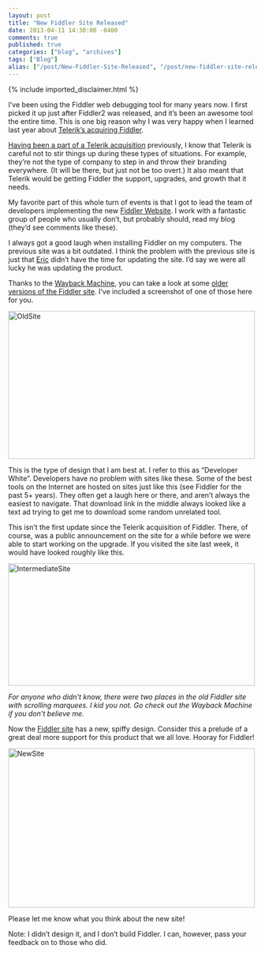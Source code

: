 ```yaml
---
layout: post
title: "New Fiddler Site Released"
date: 2013-04-11 14:30:00 -0400
comments: true
published: true
categories: ["blog", "archives"]
tags: ["Blog"]
alias: ["/post/New-Fiddler-Site-Released", "/post/new-fiddler-site-released"]
---
```

<!-- more -->
{% include imported_disclaimer.html %}
<p>I’ve been using the Fiddler web debugging tool for many years now. I first picked it up just after Fiddler2 was released, and it’s been an awesome tool the entire time. This is one big reason why I was very happy when I learned last year about <a href="http://www.telerik.com/automated-testing-tools/blog/christophereyhorn/12-09-10/here-we-grow-again-telerik-acquires-fiddler-what-s-next.aspx" target="_blank">Telerik’s acquiring Fiddler</a>.</p>  <p><a href="http://www.telerik.com/company/press-center/company-news/telerik-acquires-partner-nimblepros.aspx" target="_blank">Having been a part of a Telerik acquisition</a> previously, I know that Telerik is careful not to stir things up during these types of situations. For example, they’re not the type of company to step in and throw their branding everywhere. (It will be there, but just not be too overt.) It also meant that Telerik would be getting Fiddler the support, upgrades, and growth that it needs.</p>  <p>My favorite part of this whole turn of events is that I got to lead the team of developers implementing the new <a href="http://fiddler2.com/" target="_blank">Fiddler Website</a>. I work with a fantastic group of people who usually don’t, but probably should, read my blog (they’d see comments like these).</p>  <p>I always got a good laugh when installing Fiddler on my computers. The previous site was a bit outdated. I think the problem with the previous site is just that <a href="https://twitter.com/ericlaw" target="_blank">Eric</a> didn’t have the time for updating the site. I’d say we were all lucky he was updating the product.</p>  <p>Thanks to the <a href="http://web.archive.org/" target="_blank">Wayback Machine</a>, you can take a look at some <a href="http://web.archive.org/web/20071115000000*/http://fiddler2.com" target="_blank">older versions of the Fiddler site</a>. I’ve included a screenshot of one of those here for you.</p>  <p><a href="http://brendan.enrick.com/image.axd?picture=OldSite.png"><img title="OldSite" style="border-top: 0px; border-right: 0px; background-image: none; border-bottom: 0px; padding-top: 0px; padding-left: 0px; border-left: 0px; display: inline; padding-right: 0px" border="0" alt="OldSite" src="http://brendan.enrick.com/image.axd?picture=OldSite_thumb.png" width="500" height="300" /></a></p>  <p>This is the type of design that I am best at. I refer to this as “Developer White”. Developers have no problem with sites like these. Some of the best tools on the Internet are hosted on sites just like this (see Fiddler for the past 5+ years). They often get a laugh here or there, and aren’t always the easiest to navigate. That download link in the middle always looked like a text ad trying to get me to download some random unrelated tool. </p>  <p>This isn’t the first update since the Telerik acquisition of Fiddler. There, of course, was a public announcement on the site for a while before we were able to start working on the upgrade. If you visited the site last week, it would have looked roughly like this.</p>  <p><a href="http://brendan.enrick.com/image.axd?picture=IntermediateSite.png"><img title="IntermediateSite" style="border-top: 0px; border-right: 0px; background-image: none; border-bottom: 0px; padding-top: 0px; padding-left: 0px; border-left: 0px; display: inline; padding-right: 0px" border="0" alt="IntermediateSite" src="http://brendan.enrick.com/image.axd?picture=IntermediateSite_thumb.png" width="500" height="248" /></a></p>  <p><em>For anyone who didn’t know, there were two places in the old Fiddler site with scrolling marquees. I kid you not. Go check out the Wayback Machine if you don’t believe me.</em></p>  <p>Now the <a href="http://fiddler2.com/" target="_blank">Fiddler site</a> has a new, spiffy design. Consider this a prelude of a great deal more support for this product that we all love. Hooray for Fiddler!</p>  <p><a href="http://brendan.enrick.com/image.axd?picture=NewSite.png"><img title="NewSite" style="border-top: 0px; border-right: 0px; background-image: none; border-bottom: 0px; padding-top: 0px; padding-left: 0px; border-left: 0px; display: inline; padding-right: 0px" border="0" alt="NewSite" src="http://brendan.enrick.com/image.axd?picture=NewSite_thumb.png" width="500" height="323" /></a></p>  <p>Please let me know what you think about the new site! </p>  <p>Note: I didn’t design it, and I don’t build Fiddler. I can, however, pass your feedback on to those who did. </p>
